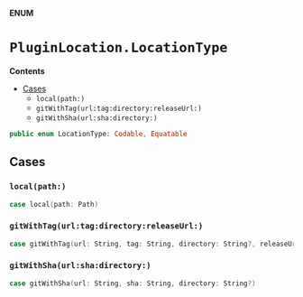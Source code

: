 **ENUM**

# `PluginLocation.LocationType`

**Contents**

- [Cases](#cases)
  - `local(path:)`
  - `gitWithTag(url:tag:directory:releaseUrl:)`
  - `gitWithSha(url:sha:directory:)`

```swift
public enum LocationType: Codable, Equatable
```

## Cases
### `local(path:)`

```swift
case local(path: Path)
```

### `gitWithTag(url:tag:directory:releaseUrl:)`

```swift
case gitWithTag(url: String, tag: String, directory: String?, releaseUrl: String?)
```

### `gitWithSha(url:sha:directory:)`

```swift
case gitWithSha(url: String, sha: String, directory: String?)
```
